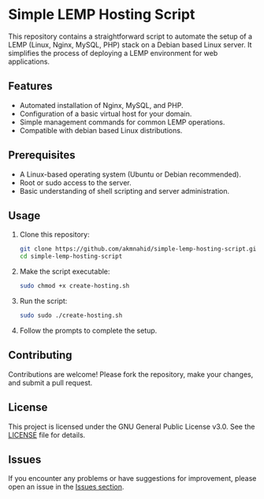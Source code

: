 # Simple LEMP Hosting Script

This repository contains a straightforward script to automate the setup of a LEMP (Linux, Nginx, MySQL, PHP) stack on a Debian based Linux server. It simplifies the process of deploying a LEMP environment for web applications.

## Features

- Automated installation of Nginx, MySQL, and PHP.
- Configuration of a basic virtual host for your domain.
- Simple management commands for common LEMP operations.
- Compatible with debian based Linux distributions.

## Prerequisites

- A Linux-based operating system (Ubuntu or Debian recommended).
- Root or sudo access to the server.
- Basic understanding of shell scripting and server administration.

## Usage

1. Clone this repository:
   ```bash
   git clone https://github.com/akmnahid/simple-lemp-hosting-script.git
   cd simple-lemp-hosting-script
   ```

2. Make the script executable:
   ```bash
   sudo chmod +x create-hosting.sh
   ```

3. Run the script:
   ```bash
   sudo sudo ./create-hosting.sh
   ```

4. Follow the prompts to complete the setup.

## Contributing

Contributions are welcome! Please fork the repository, make your changes, and submit a pull request.

## License

This project is licensed under the GNU General Public License v3.0. See the [LICENSE](LICENSE) file for details.

## Issues

If you encounter any problems or have suggestions for improvement, please open an issue in the [Issues section](https://github.com/akmnahid/simple-lemp-hosting-script/issues).
